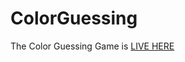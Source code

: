 # ColorGuessing
 
The Color Guessing Game is [LIVE HERE](https://mohdfaizanrizvi.github.io/ColorGuessing/)

